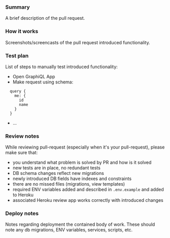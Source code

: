 ### Summary

A brief description of the pull request.

### How it works

Screenshots/screencasts of the pull request introduced functionality.

### Test plan

List of steps to manually test introduced functionality:

* Open GraphiQL App
* Make request using schema:
```
  query {
    me: {
      id
      name
    }
  }
```
* ...

### Review notes

While reviewing pull-request (especially when it's your pull-request),
please make sure that:

- you understand what problem is solved by PR and how is it solved
- new tests are in place, no redundant tests
- DB schema changes reflect new migrations
- newly introduced DB fields have indexes and constraints
- there are no missed files (migrations, view templates)
- required ENV variables added and described in `.env.example` and added to Heroku
- associated Heroku review app works correctly with introduced changes

### Deploy notes

Notes regarding deployment the contained body of work.
These should note any db migrations, ENV variables, services, scripts, etc.
